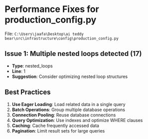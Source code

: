 # Performance Fixes for production_config.py

File: `C:\Users\jaafa\Desktop\ai teddy bear\src\infrastructure\config\production_config.py`

## Issue 1: Multiple nested loops detected (17)
- **Type**: nested_loops
- **Line**: 1
- **Suggestion**: Consider optimizing nested loop structures

## Best Practices

1. **Use Eager Loading**: Load related data in a single query
2. **Batch Operations**: Group multiple database operations
3. **Connection Pooling**: Reuse database connections
4. **Query Optimization**: Use indexes and optimize WHERE clauses
5. **Caching**: Cache frequently accessed data
6. **Pagination**: Limit result sets for large queries
